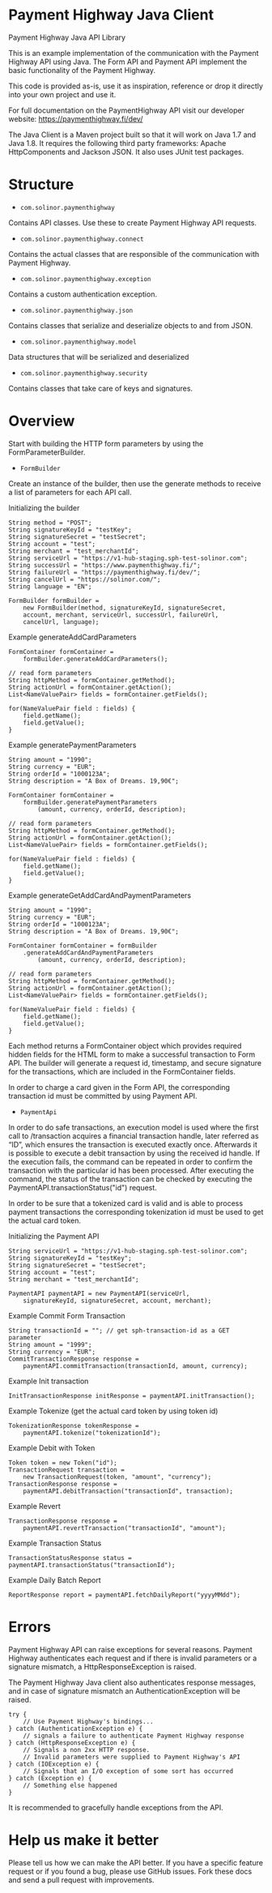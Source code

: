 # Payment Highway Java Client
Payment Highway Java API Library

This is an example implementation of the communication with the Payment Highway API using Java. The Form API and Payment API implement the basic functionality of the Payment Highway.

This code is provided as-is, use it as inspiration, reference or drop it directly into your own project and use it.

For full documentation on the PaymentHighway API visit our developer website: https://paymenthighway.fi/dev/

The Java Client is a Maven project built so that it will work on Java 1.7 and Java 1.8. It requires the following third party frameworks: Apache HttpComponents and Jackson JSON. It also uses JUnit test packages.

# Structure 

* `com.solinor.paymenthighway`

Contains API classes. Use these to create Payment Highway API requests.

* `com.solinor.paymenthighway.connect`

Contains the actual classes that are responsible of the communication with Payment Highway.

* `com.solinor.paymenthighway.exception`

Contains a custom authentication exception.

* `com.solinor.paymenthighway.json`

Contains classes that serialize and deserialize objects to and from JSON.

* `com.solinor.paymenthighway.model`

Data structures that will be serialized and deserialized

* `com.solinor.paymenthighway.security`

Contains classes that take care of keys and signatures.

# Overview

Start with building the HTTP form parameters by using the FormParameterBuilder. 

- `FormBuilder`

Create an instance of the builder, then use the generate methods to receive a list of parameters for each API call.

Initializing the builder

	String method = "POST";
    String signatureKeyId = "testKey";
    String signatureSecret = "testSecret";
    String account = "test";
    String merchant = "test_merchantId";
    String serviceUrl = "https://v1-hub-staging.sph-test-solinor.com";
    String successUrl = "https://www.paymenthighway.fi/";
    String failureUrl = "https://paymenthighway.fi/dev/";
    String cancelUrl = "https://solinor.com/";
    String language = "EN";

    FormBuilder formBuilder = 
        new FormBuilder(method, signatureKeyId, signatureSecret, 
        account, merchant, serviceUrl, successUrl, failureUrl, 
        cancelUrl, language);


Example generateAddCardParameters

	FormContainer formContainer = 
        formBuilder.generateAddCardParameters();

    // read form parameters
    String httpMethod = formContainer.getMethod();
    String actionUrl = formContainer.getAction();
    List<NameValuePair> fields = formContainer.getFields();

    for(NameValuePair field : fields) {
        field.getName();
        field.getValue();
    }

Example generatePaymentParameters 

	String amount = "1990";
    String currency = "EUR";
    String orderId = "1000123A";
    String description = "A Box of Dreams. 19,90€";

    FormContainer formContainer = 
        formBuilder.generatePaymentParameters
            (amount, currency, orderId, description);

    // read form parameters
    String httpMethod = formContainer.getMethod();
    String actionUrl = formContainer.getAction();
    List<NameValuePair> fields = formContainer.getFields();

    for(NameValuePair field : fields) {
        field.getName();
        field.getValue();
    }
        	
Example generateGetAddCardAndPaymentParameters

	String amount = "1990";
    String currency = "EUR";
    String orderId = "1000123A";
    String description = "A Box of Dreams. 19,90€";

    FormContainer formContainer = formBuilder
        .generateAddCardAndPaymentParameters
            (amount, currency, orderId, description);

    // read form parameters
    String httpMethod = formContainer.getMethod();
    String actionUrl = formContainer.getAction();
    List<NameValuePair> fields = formContainer.getFields();

    for(NameValuePair field : fields) {
        field.getName();
        field.getValue();
    }

Each method returns a FormContainer object which provides required hidden fields for the HTML form to make a successful transaction to Form API. The builder will generate a request id, timestamp, and secure signature for the transactions, which are included in the FormContainer fields.

In order to charge a card given in the Form API, the corresponding transaction id must be committed by using Payment API.

- `PaymentApi`

In order to do safe transactions, an execution model is used where the first call to /transaction acquires a financial transaction handle, later referred as “ID”, which ensures the transaction is executed exactly once. Afterwards it is possible to execute a debit transaction by using the received id handle. If the execution fails, the command can be repeated in order to confirm the transaction with the particular id has been processed. After executing the command, the status of the transaction can be checked by executing the PaymentAPI.transactionStatus("id") request. 

In order to be sure that a tokenized card is valid and is able to process payment transactions the corresponding tokenization id must be used to get the actual card token. 

Initializing the Payment API

	String serviceUrl = "https://v1-hub-staging.sph-test-solinor.com";
    String signatureKeyId = "testKey";
    String signatureSecret = "testSecret";
    String account = "test";
    String merchant = "test_merchantId";

    PaymentAPI paymentAPI = new PaymentAPI(serviceUrl,
        signatureKeyId, signatureSecret, account, merchant);
        
Example Commit Form Transaction

	String transactionId = ""; // get sph-transaction-id as a GET parameter
    String amount = "1999";
    String currency = "EUR";
    CommitTransactionResponse response = 
        paymentAPI.commitTransaction(transactionId, amount, currency);

Example Init transaction

	InitTransactionResponse initResponse = paymentAPI.initTransaction();
	
Example Tokenize (get the actual card token by using token id)

	TokenizationResponse tokenResponse = 
		paymentAPI.tokenize("tokenizationId");
			
Example Debit with Token

	Token token = new Token("id");
	TransactionRequest transaction = 
		new TransactionRequest(token, "amount", "currency");
	TransactionResponse response = 
		paymentAPI.debitTransaction("transactionId", transaction);
		
Example Revert

	TransactionResponse response = 
		paymentAPI.revertTransaction("transactionId", "amount");

Example Transaction Status

	TransactionStatusResponse status = paymentAPI.transactionStatus("transactionId");
	
Example Daily Batch Report

	ReportResponse report = paymentAPI.fetchDailyReport("yyyyMMdd");
	

# Errors

Payment Highway API can raise exceptions for several reasons. Payment Highway authenticates each request and if there is invalid parameters or a signature mismatch, a HttpResponseException is raised.

The Payment Highway Java client also authenticates response messages, and in case of signature mismatch an AuthenticationException will be raised.

	try {
 		// Use Payment Highway's bindings...
	} catch (AuthenticationException e) {
 		// signals a failure to authenticate Payment Highway response
	} catch (HttpResponseException e) {
  		// Signals a non 2xx HTTP response.
  		// Invalid parameters were supplied to Payment Highway's API
	} catch (IOException e) {
  		// Signals that an I/O exception of some sort has occurred
	} catch (Exception e) {
  		// Something else happened
	}

It is recommended to gracefully handle exceptions from the API.

# Help us make it better

Please tell us how we can make the API better. If you have a specific feature request or if you found a bug, please use GitHub issues. Fork these docs and send a pull request with improvements.

